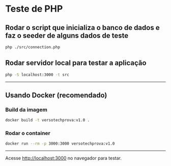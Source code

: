 # Teste de PHP

## Rodar o script que inicializa o banco de dados e faz o seeder de alguns dados de teste

```bash
php ./src/connection.php
```

## Rodar servidor local para testar a aplicação

```bash
php -S localhost:3000 -t src
```

---

## Usando Docker (recomendado)

### Build da imagem

```bash
docker build -t versotechprova:v1.0 .
```

### Rodar o container

```bash
docker run --rm -p 3000:3000 versotechprova:v1.0
```

---

Acesse [http://localhost:3000](http://localhost:3000) no navegador para testar.
